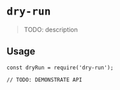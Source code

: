 # `dry-run`

> TODO: description

## Usage

```
const dryRun = require('dry-run');

// TODO: DEMONSTRATE API
```
